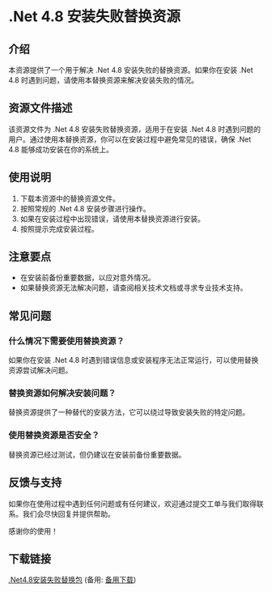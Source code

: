  # .Net 4.8 安装失败替换资源

 ## 介绍

 本资源提供了一个用于解决 .Net 4.8 安装失败的替换资源。如果你在安装 .Net 4.8 时遇到问题，请使用本替换资源来解决安装失败的情况。

 ## 资源文件描述

 该资源文件为 .Net 4.8 安装失败替换资源，适用于在安装 .Net 4.8 时遇到问题的用户。通过使用本替换资源，你可以在安装过程中避免常见的错误，确保 .Net 4.8 能够成功安装在你的系统上。

 ## 使用说明

 1. 下载本资源中的替换资源文件。
 2. 按照常规的 .Net 4.8 安装步骤进行操作。
 3. 如果在安装过程中出现错误，请使用本替换资源进行安装。
 4. 按照提示完成安装过程。

 ## 注意要点

 - 在安装前备份重要数据，以应对意外情况。
 - 如果替换资源无法解决问题，请查阅相关技术文档或寻求专业技术支持。

 ## 常见问题

 ### 什么情况下需要使用替换资源？

 如果你在安装 .Net 4.8 时遇到错误信息或安装程序无法正常运行，可以使用替换资源尝试解决问题。

 ### 替换资源如何解决安装问题？

 替换资源提供了一种替代的安装方法，它可以绕过导致安装失败的特定问题。

 ### 使用替换资源是否安全？

 替换资源已经过测试，但仍建议在安装前备份重要数据。

 ## 反馈与支持

 如果你在使用过程中遇到任何问题或有任何建议，欢迎通过提交工单与我们取得联系。我们会尽快回复并提供帮助。

 感谢你的使用！

 ## 下载链接
 [.Net4.8安装失败替换包](https://pan.quark.cn/s/ac8e2c6e91d1) (备用: [备用下载](https://pan.baidu.com/s/1hK-gHB2wZErRYHf7yiwrqg?pwd=1234))
